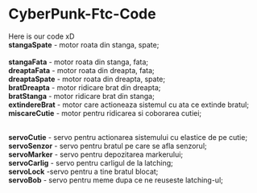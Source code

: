 # CyberPunk-Ftc-Code </br>
Here is our code xD </br>
**stangaSpate** - motor roata din stanga, spate; </br>  
**stangaFata** - motor roata din stanga, fata; </br>
**dreaptaFata** - motor roata din dreapta, fata; </br>
**dreaptaSpate** - motor roata din dreapta, spate; </br>
**bratDreapta** - motor ridicare brat din dreapta; </br>
**bratStanga** - motor ridicare brat din stanga; </br>
**extindereBrat** - motor care actioneaza sistemul cu ata ce extinde bratul; </br>
**miscareCutie** - motor pentru ridicarea si coborarea cutiei; </br> </br>

**servoCutie** - servo pentru actionarea sistemului cu elastice de pe cutie; </br>
**servoSenzor** - servo pentru bratul pe care se afla senzorul; </br>
**servoMarker** - servo pentru depozitarea markerului; </br>
**servoCarlig** - servo pentru carligul de la latching; </br>
**servoLock** -servo pentru a tine bratul blocat; </br>
**servoBob** - servo pentru meme dupa ce ne reuseste latching-ul; </br>
